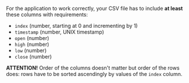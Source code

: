 For the application to work correctly, your CSV file has to include **at least** these columns with requirements:

- `index` (number, starting at 0 and incrementing by 1)
- `timestamp` (number, UNIX timestamp)
- `open` (number)
- `high` (number)
- `low` (number)
- `close` (number)

**ATTENTION!** Order of the columns doesn't matter but order of the rows does: rows have to be sorted ascendingly by values of the `index` column.
